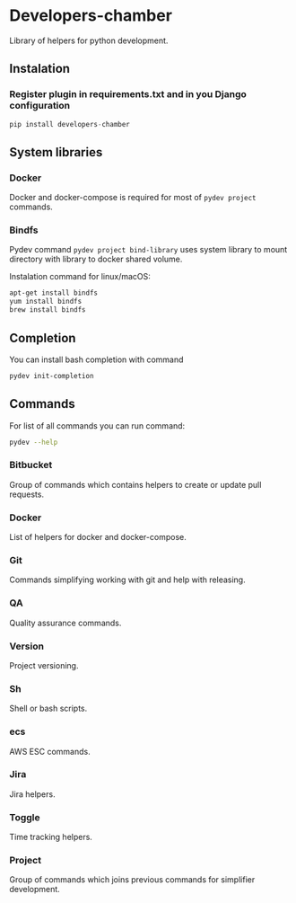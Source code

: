 Developers-chamber
==================

Library of helpers for python development.

Instalation
-----------

### Register plugin in requirements.txt and in you Django configuration

```python
pip install developers-chamber
```

## System libraries

### Docker

Docker and docker-compose is required for most of `pydev project` commands.


### Bindfs

Pydev command `pydev project bind-library` uses system library to mount directory with library to docker shared volume. 

Instalation command for linux/macOS:
```bash
apt-get install bindfs
yum install bindfs
brew install bindfs
```

Completion
----------

You can install bash completion with command

```bash
pydev init-completion
```

Commands
--------

For list of all commands you can run command:

```bash
pydev --help
```

### Bitbucket

Group of commands which contains helpers to create or update pull requests.

### Docker

List of helpers for docker and docker-compose.

### Git

Commands simplifying working with git and help with releasing.

### QA

Quality assurance commands.

### Version

Project versioning.

### Sh

Shell or bash scripts.

### ecs

AWS ESC commands.

### Jira

Jira helpers.

### Toggle

Time tracking helpers.

### Project

Group of commands which joins previous commands for simplifier development.
